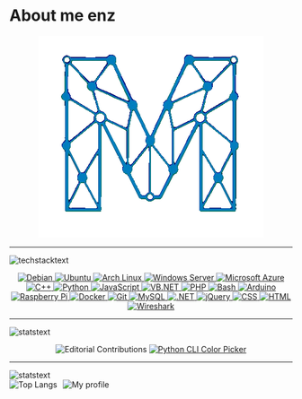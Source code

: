 <!-- Intro -->
# About me enz


<p align="center">
  <img src="img/high-nobg.gif" alt="high" />
</p>


---

<!-- Tech -->
<img src="https://readme-typing-svg.demolab.com?font=Fira+Code&pause=1000&width=435&lines=Technology+stack" alt="techstacktext" />
<p align="center">
  <a href="https://www.debian.org/">
    <img src="https://custom-icon-badges.demolab.com/badge/Debian-A81D33?logo=debian&logoColor=white" alt="Debian" />
  </a>
  <a href="https://ubuntu.com/" target="_blank">
    <img src="https://custom-icon-badges.demolab.com/badge/Ubuntu-E95420?logo=ubuntu&logoColor=white" alt="Ubuntu" />
  </a>
  <a href="https://archlinux.org/" target="_blank">
    <img src="https://custom-icon-badges.demolab.com/badge/Arch%20Linux-1793D1?logo=arch-linux&logoColor=white" alt="Arch Linux" />
  </a>
  <a href="https://www.microsoft.com/en-us/windows-server" target="_blank">
    <img src="https://custom-icon-badges.demolab.com/badge/Windows%20Server-0078D6?logo=microsoft&logoColor=white" alt="Windows Server" />
  </a>
  <a href="https://azure.microsoft.com/" target="_blank">
    <img src="https://custom-icon-badges.demolab.com/badge/Microsoft%20Azure-0089D6?logo=msazure&logoColor=white" alt="Microsoft Azure" />
  </a>
  <a href="https://isocpp.org/" target="_blank">
    <img src="https://custom-icon-badges.demolab.com/badge/C%2B%2B-00599C?logo=cpp&logoColor=white" alt="C++" />
  </a>
  <a href="https://www.python.org/" target="_blank">
    <img src="https://custom-icon-badges.demolab.com/badge/Python-3776AB?logo=python&logoColor=white" alt="Python" />
  </a>
  <a href="https://developer.mozilla.org/en-US/docs/Web/JavaScript" target="_blank">
    <img src="https://custom-icon-badges.demolab.com/badge/JavaScript-F7DF1E?logo=javascript&logoColor=black" alt="JavaScript" />
  </a>
  <a href="https://learn.microsoft.com/en-us/dotnet/visual-basic/" target="_blank">
    <img src="https://custom-icon-badges.demolab.com/badge/VB.NET-512BD4?logo=dotnet&logoColor=white" alt="VB.NET" />
  </a>
  <a href="https://www.php.net/" target="_blank">
    <img src="https://custom-icon-badges.demolab.com/badge/PHP-777BB4?logo=php&logoColor=white" alt="PHP" />
  </a>
  <a href="https://www.gnu.org/software/bash/" target="_blank">
    <img src="https://custom-icon-badges.demolab.com/badge/Bash-4EAA25?logo=gnubash&logoColor=white" alt="Bash" />
  </a>
  <a href="https://www.arduino.cc/" target="_blank">
    <img src="https://custom-icon-badges.demolab.com/badge/Arduino-CB2C2C?logo=arduino&logoColor=white" alt="Arduino" />
  </a>
  <a href="https://www.raspberrypi.com/" target="_blank">
    <img src="https://custom-icon-badges.demolab.com/badge/Raspberry%20Pi-C51A4A?logo=raspberrypi&logoColor=white" alt="Raspberry Pi" />
  </a>
  <a href="https://www.docker.com/" target="_blank">
    <img src="https://custom-icon-badges.demolab.com/badge/Docker-2496ED?logo=docker&logoColor=white" alt="Docker" />
  </a>
  <a href="https://git-scm.com/" target="_blank">
    <img src="https://custom-icon-badges.demolab.com/badge/Git-F05032?logo=git&logoColor=white" alt="Git" />
  </a>
  <a href="https://www.mysql.com/" target="_blank">
    <img src="https://custom-icon-badges.demolab.com/badge/MySQL-4479A1?logo=mysql&logoColor=white" alt="MySQL" />
  </a>
  <a href="https://dotnet.microsoft.com/" target="_blank">
    <img src="https://custom-icon-badges.demolab.com/badge/.NET-512BD4?logo=dotnet&logoColor=white" alt=".NET" />
  </a>
  <a href="https://jquery.com/" target="_blank">
    <img src="https://custom-icon-badges.demolab.com/badge/jQuery-0769AD?logo=jquery&logoColor=white" alt="jQuery" />
  </a>
  <a href="https://developer.mozilla.org/en-US/docs/Web/CSS" target="_blank">
    <img src="https://custom-icon-badges.demolab.com/badge/CSS-1572B6?logo=css3&logoColor=white" alt="CSS" />
  </a>
  <a href="https://developer.mozilla.org/en-US/docs/Web/HTML" target="_blank">
    <img src="https://custom-icon-badges.demolab.com/badge/HTML-E34F26?logo=html5&logoColor=white" alt="HTML" />
  </a>
  <a href="https://www.wireshark.org/" target="_blank">
    <img src="https://custom-icon-badges.demolab.com/badge/Wireshark-1679A7?logo=wireshark&logoColor=white" alt="Wireshark" />
  </a>
</p>

---
<!-- Active -->
<img src="https://readme-typing-svg.demolab.com?font=Fira+Code&pause=1000&width=435&lines=What+I'm+working+on" alt="statstext" />
<p align="center">
  <img src="https://custom-icon-badges.demolab.com/badge/Editorial%20Contributions-4c1?logo=type&logoColor=white&logoSource=feather" alt="Editorial Contributions" />
  <a href="https://github.com/Monstertov/Python-Quick-Colorpicker" target="_blank" rel="noopener">
    <img src="https://custom-icon-badges.demolab.com/badge/Python%20CLI%20Color%20Picker-007ACC?logo=terminal&logoColor=white&logoSource=feather" alt="Python CLI Color Picker" />
  </a>
</p>

---
<!-- Stats -->
<img src="https://readme-typing-svg.demolab.com?font=Fira+Code&pause=1000&width=435&lines=My+stats" alt="statstext" />

<div style="display: flex; gap: 10px;">
  <img src="https://stats.tov.monster/api/top-langs/?username=monstertov&langs_count=5&title_color=35b8f2&text_color=35b8f2&icon_color=007fb9&bg_color=00000000" alt="Top Langs" />
  <img src="https://stats.tov.monster/api?username=monstertov&include_all_commits=true&hide_rank=true&line_height=40&show_icons=true&title_color=35b8f2&text_color=35b8f2&icon_color=007fb9&bg_color=00000000" alt="My profile" />
</div>
